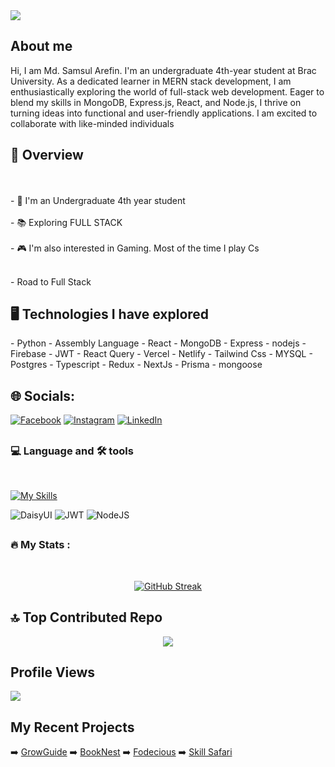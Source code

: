 <a href='https://www.facebook.com/zidan.tanzim'>
  <img src ='https://i.ibb.co/gFZjScD/Add-a-subheading-1.png'/>
</a>


## About me
<p>
   Hi, I am Md. Samsul Arefin. I'm an undergraduate 4th-year student at Brac University. As a dedicated learner in MERN stack development, I am enthusiastically exploring the world of full-stack web development. Eager to blend my skills in MongoDB, Express.js, React, and Node.js, I thrive on turning ideas into functional and user-friendly applications. I am excited to collaborate with like-minded individuals
</p>

## 👀 Overview

<p align="left"><br><br>- 📖 I'm an Undergraduate 4th year student<br><br>- 📚 Exploring FULL STACK <br><br>- 🎮 I'm also interested in Gaming. Most of the time I play Cs</p><br>- Road to Full Stack
</br>

## 🖥️ Technologies I have explored

<p align=" left">
  - Python
  - Assembly Language
  - React
  - MongoDB
  - Express
  - nodejs
  - Firebase
  - JWT
  - React Query
  - Vercel
  - Netlify 
  - Tailwind Css
  - MYSQL 
  - Postgres
  - Typescript
  - Redux
  - NextJs
  - Prisma
  - mongoose
  
  
</p>

## 🌐 Socials:

[![Facebook](https://img.shields.io/badge/Facebook-%231877F2.svg?logo=Facebook&logoColor=white)](https://www.facebook.com/zidan.tanzim?mibextid=hIlR13) [![Instagram](https://img.shields.io/badge/Instagram-%23E4405F.svg?logo=Instagram&logoColor=white)](https://instagram.com/crosshairs_532?igshid=MzMyNGUyNmU2YQ==) [![LinkedIn](https://img.shields.io/badge/LinkedIn-%230077B5.svg?logo=linkedin&logoColor=white)](https://www.linkedin.com/in/md-samsul-arefin-83195321b/) 

## <h3 align="left"> 💻 Language and 🛠 tools</h3> </br>

[![My Skills](https://skillicons.dev/icons?i=js,html,css,react,css,express,figma,firebase,materialui,mongodb,netlify,ps,py,tailwind,vercel,nodejs,nextjs,redux,prisma,mysql,postgres,py,ts)](https://skillicons.dev)

![DaisyUI](https://img.shields.io/badge/daisyui-5A0EF8?style=plastic&logo=daisyui&logoColor=white) ![JWT](https://img.shields.io/badge/JWT-black?style=plastic&logo=JSON%20web%20tokens) ![NodeJS](https://img.shields.io/badge/node.js-6DA55F?style=plastic&logo=node.js&logoColor=white)

## <h3 align="left">🔥  My Stats :</h3> </br>

<p align="center">
  <a href="https://git.io/streak-stats"><img src="https://github-readme-streak-stats.herokuapp.com?user=Crosshairs532&theme=nightowl" alt="GitHub Streak" /></a>
</p>


## 🔝 Top Contributed Repo

<div align="center">
    <img src="https://github-contributor-stats.vercel.app/api?username=Crosshairs532&limit=5&theme=tokyonight&combine_all_yearly_contributions=true" />
</div>




## Profile Views

[![](https://visitcount.itsvg.in/api?id=Crosshairs532&icon=8&color=0)](https://visitcount.itsvg.in)

## My Recent Projects
  ➡️ [GrowGuide](https://grow-guide-client.vercel.app/)
  ➡️ [BookNest](https://booknest-nine.vercel.app/)
  ➡️ [Fodecious](https://stellar-tulumba-bfaa8e.netlify.app/)
  ➡️ [Skill Safari](https://dazzling-boba-58eb16.netlify.app/)
<!-- Proudly created with GPRM ( https://gprm.itsvg.in ) -->
